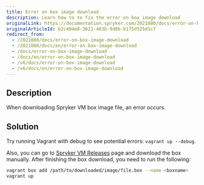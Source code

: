 ```yaml
---
title: Error on box image download
description: Learn how to to fix the error on box image download
originalLink: https://documentation.spryker.com/2021080/docs/error-on-box-image-download
originalArticleId: b2c494e8-3621-463b-9d8b-b175d525d1c7
redirect_from:
  - /2021080/docs/error-on-box-image-download
  - /2021080/docs/en/error-on-box-image-download
  - /docs/error-on-box-image-download
  - /docs/en/error-on-box-image-download
  - /v6/docs/error-on-box-image-download
  - /v6/docs/en/error-on-box-image-download
---
```


## Description
When downloading Spryker VM box image file, an error occurs.

## Solution
Try running Vagrant with debug to see potential errors: `vagrant up --debug`.

Also, you can go to [Spryker VM Releases](https://github.com/spryker/devvm/releases/) page and download the box manually. After finishing the box download, you need to run the following:

```bash
vagrant box add /path/to/downloaded/image/file.box --name <boxname>
vagrant up
```
